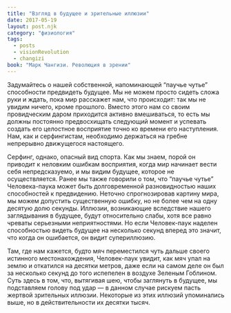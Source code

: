 ```yaml
---
title: "Взгляд в будущее и зрительные иллюзии"
date: 2017-05-19
layout: post.njk
category: "физиология"
tags:
  - posts
  - visionRevolution
  - changizi
book: "Марк Чангизи. Революция в зрении"
---
```


Задумайтесь о нашей собственной, напоминающей “паучье чутье” способности предвидеть будущее. Мы не можем просто сидеть сложа руки и ждать, пока мир расскажет нам, что происходит: так мы не увидим ничего, кроме прошлого. Вместо этого нам со своим провидческим даром приходится активно вмешиваться, то есть мы должны постоянно предвосхищать следующий момент и успевать создать его целостное восприятие точно ко времени его наступления. Нам, как и серфингистам, необходимо держаться на гребне непрерывно движущегося настоящего.

Серфинг, однако, опасный вид спорта. Как мы знаем, порой он приводит к неловким ошибкам восприятия, когда мир начинает вести себя непредсказуемо, и мы видим будущее, которое не осуществляется. Ранее мы также говорили о том, что “паучье чутье” Человека-паука может быть долговременной разновидностью наших способностей к предвидению. Неточно спрогнозировав картину мира, мы можем допустить существенную ошибку, но не более чем на одну десятую долю секунды. Иллюзии, возникающие вследствие нашего заглядывания в будущее, будут относительно слабы, хотя все равно чреваты серьезными неприятностями. Но если Человек-паук наделен способностью видеть будущее на несколько секунд вперед это значит, что когда он ошибается, он видит супериллюзию.

Там, где нам кажется, будто мяч переместился чуть дальше своего истинного местонахождения, Человек-паук увидит, как мяч упал на землю и откатился на десятки метров, даже если на самом деле он был за несколько секунд до того испепелен в воздухе Зеленым Гоблином. Суть здесь в том, что, вытягивая шею, чтобы заглянуть в будущее, мы подставляем голову под удар — в данном случае рискуем пасть жертвой зрительных иллюзии. Некоторые из этих иллюзий упоминались выше, но в действительности их десятки тысяч.

